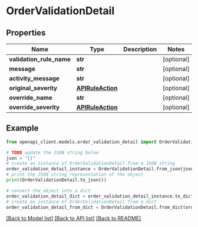 # OrderValidationDetail


## Properties

Name | Type | Description | Notes
------------ | ------------- | ------------- | -------------
**validation_rule_name** | **str** |  | [optional] 
**message** | **str** |  | [optional] 
**activity_message** | **str** |  | [optional] 
**original_severity** | [**APIRuleAction**](APIRuleAction.md) |  | [optional] 
**override_name** | **str** |  | [optional] 
**override_severity** | [**APIRuleAction**](APIRuleAction.md) |  | [optional] 

## Example

```python
from openapi_client.models.order_validation_detail import OrderValidationDetail

# TODO update the JSON string below
json = "{}"
# create an instance of OrderValidationDetail from a JSON string
order_validation_detail_instance = OrderValidationDetail.from_json(json)
# print the JSON string representation of the object
print(OrderValidationDetail.to_json())

# convert the object into a dict
order_validation_detail_dict = order_validation_detail_instance.to_dict()
# create an instance of OrderValidationDetail from a dict
order_validation_detail_from_dict = OrderValidationDetail.from_dict(order_validation_detail_dict)
```
[[Back to Model list]](../README.md#documentation-for-models) [[Back to API list]](../README.md#documentation-for-api-endpoints) [[Back to README]](../README.md)


